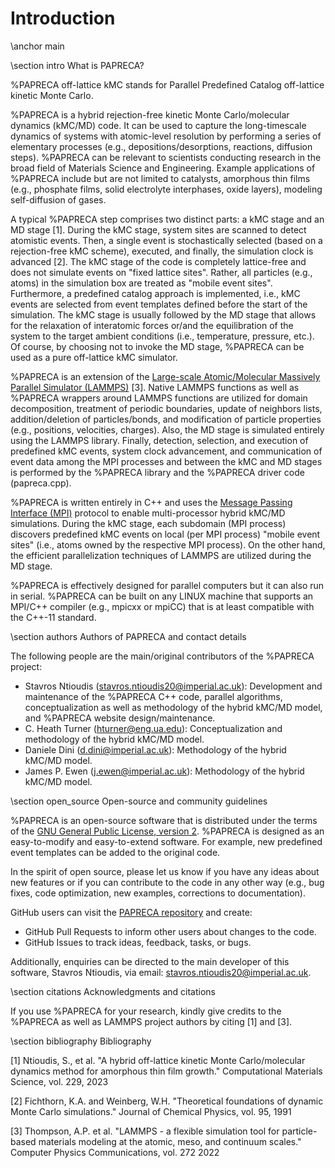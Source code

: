 # Introduction

\anchor main

\section intro What is PAPRECA?

%PAPRECA off-lattice kMC stands for Parallel Predefined Catalog off-lattice kinetic Monte Carlo.

%PAPRECA is a hybrid rejection-free kinetic Monte Carlo/molecular dynamics (kMC/MD) code. It can be used to capture the long-timescale dynamics
of systems with atomic-level resolution by performing a series of elementary processes (e.g., depositions/desorptions, reactions, diffusion steps).
%PAPRECA can be relevant to scientists conducting research in the broad field of Materials Science and Engineering.
Example applications of %PAPRECA include but are not limited to catalysts, amorphous thin films (e.g., phosphate films, solid electrolyte interphases, oxide layers), modeling self-diffusion of gases.

A typical %PAPRECA step comprises two distinct parts: a kMC stage and an MD stage [1].
During the kMC stage, system sites are scanned to detect atomistic events. Then, a single event is stochastically selected (based on a rejection-free kMC scheme), executed, and finally, the simulation clock is advanced [2].
The kMC stage of the code is completely lattice-free and does not simulate events on "fixed lattice sites". Rather, all particles (e.g., atoms) in the simulation box are treated as "mobile event sites".
Furthermore, a predefined catalog approach is implemented, i.e., kMC events  are selected from event templates defined before the start of the simulation.
The kMC stage is usually followed by the MD stage that allows for the relaxation of interatomic forces or/and the equilibration of the system to the target ambient conditions (i.e., temperature, pressure, etc.).
Of course, by choosing not to invoke the MD stage, %PAPRECA can be used as a pure off-lattice kMC simulator.

%PAPRECA is an extension of the [Large-scale Atomic/Molecular Massively Parallel Simulator (LAMMPS)](https://docs.lammps.org/Manual.html#) [3]. Native LAMMPS functions as well as %PAPRECA wrappers around LAMMPS functions are utilized for
domain decomposition, treatment of periodic boundaries, update of neighbors lists, addition/deletion of particles/bonds, and modification of particle properties (e.g., positions, velocities, charges).
Also, the MD stage is simulated entirely using the LAMMPS library. Finally, detection, selection, and execution of predefined kMC events, system clock advancement, and communication of event data among the MPI processes and between the kMC and MD stages 
is performed by the %PAPRECA library and the %PAPRECA driver code (papreca.cpp).

%PAPRECA is written entirely in C++ and uses the [Message Passing Interface (MPI)](https://en.wikipedia.org/wiki/Message_Passing_Interface#:~:text=MPI%20%22is%20a%20message%2Dpassing,in%20high%2Dperformance%20computing%20today.) protocol to enable multi-processor hybrid kMC/MD simulations. During the kMC stage, each subdomain (MPI process) discovers predefined kMC events on local (per MPI process) "mobile event sites" (i.e., atoms owned by the respective MPI process).
On the other hand, the efficient parallelization techniques of LAMMPS are utilized during the MD stage.

%PAPRECA is effectively designed for parallel computers but it can also run in serial. %PAPRECA can be built on any LINUX machine that supports an MPI/C++ compiler (e.g., mpicxx or mpiCC) that is at least compatible with the C++-11 standard.

\section authors Authors of PAPRECA and contact details

The following people are the main/original contributors of the %PAPRECA project:

- Stavros Ntioudis ([stavros.ntioudis20@imperial.ac.uk](mailto:stavros.ntioudis20@imperial.ac.uk)): Development and maintenance of the %PAPRECA C++ code, parallel algorithms, conceptualization as well as methodology of the hybrid kMC/MD model, and %PAPRECA website design/maintenance.
- C. Heath Turner ([hturner@eng.ua.edu](mailto:hturner@eng.ua.edu)): Conceptualization and methodology of the hybrid kMC/MD model.
- Daniele Dini ([d.dini@imperial.ac.uk](mailto:d.dini@imperial.ac.uk)): Methodology of the hybrid kMC/MD model.
- James P. Ewen ([j.ewen@imperial.ac.uk](mailto:j.ewen@imperial.ac.uk)): Methodology of the hybrid kMC/MD model.

\section open_source Open-source and community guidelines

%PAPRECA is an open-source software that is distributed under the terms of the [GNU General Public License, version 2](https://en.wikipedia.org/wiki/GNU_General_Public_License).
%PAPRECA is designed as an easy-to-modify and easy-to-extend software. For example, new predefined event templates can be added to the original code.

In the spirit of open source, please let us know if you have any ideas about new features or if you can contribute to the code in any other way (e.g., bug fixes, code optimization, new examples, corrections to documentation).

GitHub users can visit the [PAPRECA repository](https://github.com/sntioudis/papreca) and create:

- GitHub Pull Requests to inform other users about changes to the code.
- GitHub Issues to track ideas, feedback, tasks, or bugs.

Additionally, enquiries can be directed to the main developer of this software, Stavros Ntioudis, via email: [stavros.ntioudis20@imperial.ac.uk](mailto:stavros.ntioudis20@imperial.ac.uk).

\section citations Acknowledgments and citations

If you use %PAPRECA for your research, kindly give credits to the %PAPRECA as well as LAMMPS project authors by citing [1] and [3].

\section bibliography Bibliography

[1] Ntioudis, S., et al. "A hybrid off-lattice kinetic Monte Carlo/molecular dynamics method for amorphous thin film growth." Computational Materials Science, vol. 229, 2023

[2] Fichthorn, K.A. and Weinberg, W.H. "Theoretical foundations of dynamic Monte Carlo simulations." Journal of Chemical Physics, vol. 95, 1991

[3] Thompson, A.P. et al. "LAMMPS - a flexible simulation tool for particle-based materials modeling at the atomic, meso, and continuum scales." Computer Physics Communications, vol. 272 2022
